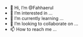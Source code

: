 - 👋 Hi, I’m @Fahhaerul
- 👀 I’m interested in ...
- 🌱 I’m currently learning ...
- 💞️ I’m looking to collaborate on ...
- 📫 How to reach me ...

<!---
Fahhaerul/Fahhaerul is a ✨ special ✨ repository because its `README.md` (this file) appears on your GitHub profile.
You can click the Preview link to take a look at your changes.
--->
